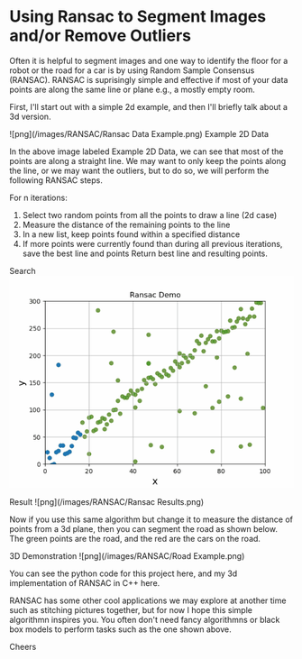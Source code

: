 # Using Ransac to Segment Images and/or Remove Outliers

Often it is helpful to segment images and one way to identify the floor for a robot or the road for a car is by using Random Sample Consensus (RANSAC). RANSAC is suprisingly simple and effective if most of your data points are along the same line or plane e.g., a mostly empty room.

First, I'll start out with a simple 2d example, and then I'll briefly talk about a 3d version.

![png](/images/RANSAC/Ransac Data Example.png)
Example 2D Data

In the above image labeled Example 2D Data, we can see that most of the points are along a straight line. We may want to only keep the points along the line, or we may want the outliers, but to do so, we will perform the following RANSAC steps.

For n iterations:
1. Select two random points from all the points to draw a line (2d case)
2. Measure the distance of the remaining points to the line
3. In a new list, keep points found within a specified distance
4. If more points were currently found than during all previous iterations, save the best line and points
Return best line and resulting points.

Search
![gif](/images/RANSAC/ransac_search.gif)

Result
![png](/images/RANSAC/Ransac Results.png)

Now if you use this same algorithm but change it to measure the distance of points from a 3d plane, then you can segment the road as shown below. The green points are the road, and the red are the cars on the road.

3D Demonstration
![png](/images/RANSAC/Road Example.png)

You can see the python code for this project here, and my 3d implementation of RANSAC in C++ here.

RANSAC has some other cool applications we may explore at another time such as stitching pictures together, but for now I hope this simple algorithmn inspires you. You often don't need fancy algorithmns or black box models to perform tasks such as the one shown above.

Cheers

